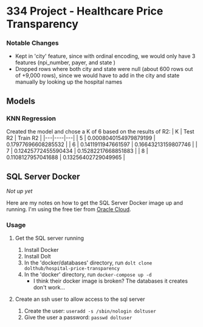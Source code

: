 # 334 Project - Healthcare Price Transparency



### **Notable Changes**

*   Kept in 'city' feature, since with ordinal encoding, we would only have 3 features (npi_number, payer, and state )
*   Dropped rows where both city and state were null (about 600 rows out of +9,000 rows), since we would have to add in the city and state manually by looking up the hospital names

## Models

### KNN Regression
Created the model and chose a K of 6 based on the results of R2:
| K | Test R2 | Train R2 |
|---|----|---|
| 5 | 0.0008040154979879199 | 0.17977696608285532 |
| 6 | 0.1411911947661597 | 0.16643213159807746 |
| 7 | 0.12425772455590434 | 0.15282217668851883 |
| 8 | 0.1108127957041688 | 0.13256402729049965 |

## SQL Server Docker

*Not up yet*

Here are my notes on how to get the SQL Server Docker image up and running. I'm using the free tier from [Oracle Cloud](https://www.oracle.com/cloud/free/).

### Usage

1. Get the SQL server running

    1. Install Docker
    1. Install Dolt
    1. In the 'docker/databases' directory, run `dolt clone dolthub/hospital-price-transparency`
    1. In the 'docker' directory, run `docker-compose up -d`
        * I think their docker image is broken? The databases it creates don't work...

1. Create an ssh user to allow access to the sql server

    1. Create the user: `useradd -s /sbin/nologin doltuser`
    1. Give the user a password: `passwd doltuser`
